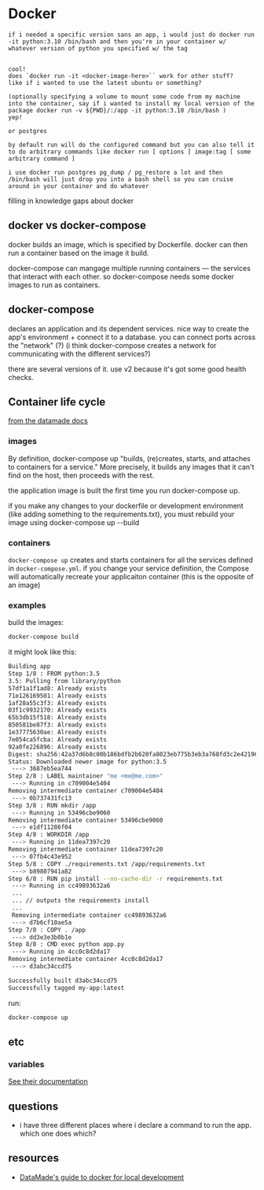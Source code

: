 # Docker

```
if i needed a specific version sans an app, i would just do docker run -it python:3.10 /bin/bash and then you're in your container w/ whatever version of python you specified w/ the tag


cool!
does `docker run -it <docker-image-here>`` work for other stuff? 
like if i wanted to use the latest ubuntu or something?

(optionally specifying a volume to mount some code from my machine into the container, say if i wanted to install my local version of the package docker run -v ${PWD}/:/app -it python:3.10 /bin/bash )
yep!

or postgres

by default run will do the configured command but you can also tell it to do arbitrary commands like docker run [ options ] image:tag [ some arbitrary command ]

i use docker run postgres pg_dump / pg_restore a lot and then /bin/bash will just drop you into a bash shell so you can cruise around in your container and do whatever
```

filling in knowledge gaps about docker

## docker vs docker-compose
docker builds an image, which is specified by Dockerfile. docker can then run a container based on the image it build. 

docker-compose can mangage multiple running containers — the services that interact with each other. so docker-compose needs some docker images to run as containers.


## docker-compose
declares an application and its dependent services. nice way to create the app's environment + connect it to a database. you can connect ports across the "network" (?) (i think docker-compose creates a network for communicating with the different services?)

there are several versions of it. use v2 because it's got some good health checks.


## Container life cycle
[from the datamade docs](https://github.com/datamade/how-to/blob/master/docker/local-development.md#1-dockerfile)

### images
By definition, docker-compose up "builds, (re)creates, starts, and attaches to containers for a service." More precisely, it builds any images that it can't find on the host, then proceeds with the rest.

the application image is built the first time you run docker-compose up. 

if you make any changes to your dockerfile or development environment (like adding something to the requirements.txt), you must rebuild your image using docker-compose up --build

### containers
`docker-compose up` creates and starts containers for all the services defined in `docker-compose.yml`. if you change your service definition, the Compose will automatically recreate your applicaiton container (this is the opposite of an image)



### examples
build the images:
```bash
docker-compose build
```

it might look like this:
```bash
Building app
Step 1/8 : FROM python:3.5
3.5: Pulling from library/python
57df1a1f1ad8: Already exists
71e126169501: Already exists
1af28a55c3f3: Already exists
03f1c9932170: Already exists
65b3db15f518: Already exists
850581be87f3: Already exists
1e37775630ae: Already exists
7e054ca5fcba: Already exists
92a0fe226896: Already exists
Digest: sha256:42a37d6b8c00b186bdfb2b620fa8023eb775b3eb3a768fd3c2e421964eee9665
Status: Downloaded newer image for python:3.5
 ---> 3687eb5ea744
Step 2/8 : LABEL maintainer "me <me@me.com>"
 ---> Running in c709004e5404
Removing intermediate container c709004e5404
 ---> 0b737431fc13
Step 3/8 : RUN mkdir /app
 ---> Running in 53496cbe9060
Removing intermediate container 53496cbe9060
 ---> e1df11286f04
Step 4/8 : WORKDIR /app
 ---> Running in 11dea7397c20
Removing intermediate container 11dea7397c20
 ---> 07fb4c43e952
Step 5/8 : COPY ./requirements.txt /app/requirements.txt
 ---> b89807941a82
Step 6/8 : RUN pip install --no-cache-dir -r requirements.txt
 ---> Running in cc49893632a6
 ...
 ... // outputs the requirements install
 ...
 Removing intermediate container cc49893632a6
 ---> d7b6cf10ae5a
Step 7/8 : COPY . /app
 ---> dd3e3e3b0b1e
Step 8/8 : CMD exec python app.py
 ---> Running in 4cc0c8d2da17
Removing intermediate container 4cc0c8d2da17
 ---> d3abc34ccd75

Successfully built d3abc34ccd75
Successfully tagged my-app:latest
```

run:
```bash
docker-compose up
```

## etc
### variables
[See their documentation](https://docs.docker.com/compose/environment-variables/)

## questions
- i have three different places where i declare a command to run the app. which one does which? 

## resources
- [DataMade's guide to docker for local development](https://github.com/datamade/how-to/blob/master/docker/local-development.md)
